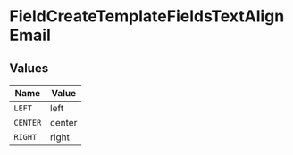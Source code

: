 # FieldCreateTemplateFieldsTextAlignEmail


## Values

| Name     | Value    |
| -------- | -------- |
| `LEFT`   | left     |
| `CENTER` | center   |
| `RIGHT`  | right    |